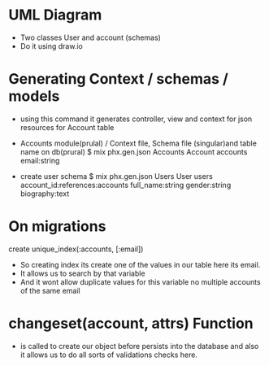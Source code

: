 # UML Diagram
- Two classes User and account (schemas)
- Do it using draw.io

# Generating Context / schemas / models
- using this command it generates controller, view and context for json resources for Account table
- Accounts module(prulal) / Context file, Schema file (singular)and table name on db(prural)
   $ mix phx.gen.json Accounts Account accounts email:string

- create user schema 
  $ mix phx.gen.json Users User users account_id:references:accounts full_name:string gender:string biography:text

 # On migrations 
   create unique_index(:accounts, [:email])
   - So creating index its create one of the values in our table here its email.
   - It allows us to search by that variable
   - And it wont allow duplicate values for this variable no multiple accounts of the same email

# changeset(account, attrs) Function 
- is called to create our object before persists into the database and also it allows us to do all sorts of validations checks here.